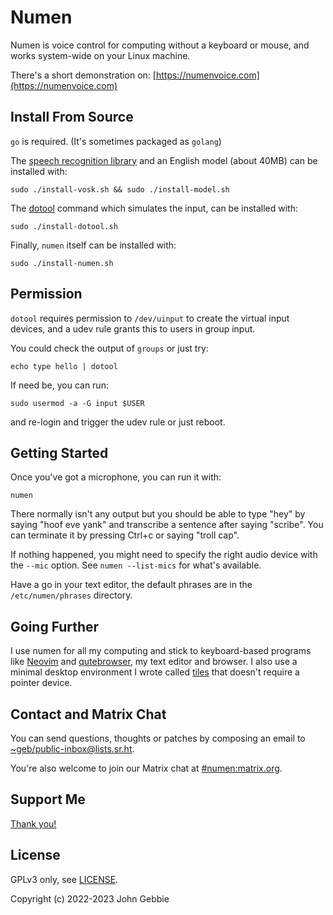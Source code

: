 # Numen

Numen is voice control for computing without a keyboard or mouse,
and works system-wide on your Linux machine.

There's a short demonstration on:
[https://numenvoice.com](https://numenvoice.com)

## Install From Source

`go` is required. (It's sometimes packaged as `golang`)

The [speech recognition library](https://alphacephei.com/vosk) and an English
model (about 40MB) can be installed with:

    sudo ./install-vosk.sh && sudo ./install-model.sh

The [dotool](https://sr.ht/~geb/dotool) command which simulates the input,
can be installed with:

    sudo ./install-dotool.sh

Finally, `numen` itself can be installed with:

    sudo ./install-numen.sh

## Permission

`dotool` requires permission to `/dev/uinput` to create the virtual input
devices, and a udev rule grants this to users in group input.

You could check the output of `groups` or just try:

    echo type hello | dotool

If need be, you can run:

    sudo usermod -a -G input $USER

and re-login and trigger the udev rule or just reboot.

## Getting Started

Once you've got a microphone, you can run it with:

    numen

There normally isn't any output but you should be able to type "hey" by
saying "hoof eve yank" and transcribe a sentence after saying "scribe".
You can terminate it by pressing Ctrl+c or saying "troll cap".

If nothing happened, you might need to specify the right audio device with
the `--mic` option.  See `numen --list-mics` for what's available.

Have a go in your text editor, the default phrases are in the
`/etc/numen/phrases` directory.

## Going Further

I use numen for all my computing and stick to keyboard-based programs like
[Neovim](https://neovim.io) and [qutebrowser](https://qutebrowser.org), my text
editor and browser.  I also use a minimal desktop environment I wrote called
[tiles](https://git.sr.ht/~geb/tiles) that doesn't require a pointer device.

## Contact and Matrix Chat

You can send questions, thoughts or patches by composing an email to
[~geb/public-inbox@lists.sr.ht](https://lists.sr.ht/~geb/public-inbox).

You're also welcome to join our Matrix chat at
[#numen:matrix.org](https://matrix.to/#/#numen:matrix.org).

## Support Me

[Thank you!](https://liberapay.com/geb)

## License

GPLv3 only, see [LICENSE](./LICENSE).

Copyright (c) 2022-2023 John Gebbie

